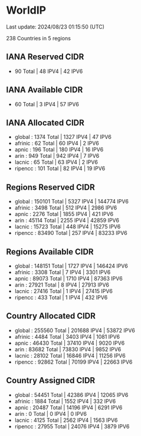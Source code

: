 # WorldIP

Last update: 2024/08/23 01:15:50 (UTC)

238 Countries in 5 regions

## IANA Reserved CIDR

- 90 Total | 48 IPV4 | 42 IPV6

## IANA Available CIDR

- 60 Total | 3 IPV4 | 57 IPV6

## IANA Allocated CIDR

- global : 1374 Total | 1327 IPV4 | 47 IPV6
- afrinic : 62 Total | 60 IPV4 | 2 IPV6
- apnic : 196 Total | 180 IPV4 | 16 IPV6
- arin : 949 Total | 942 IPV4 | 7 IPV6
- lacnic : 65 Total | 63 IPV4 | 2 IPV6
- ripencc : 101 Total | 82 IPV4 | 19 IPV6

## Regions Reserved CIDR

- global : 150101 Total | 5327 IPV4 | 144774 IPV6
- afrinic : 3498 Total | 512 IPV4 | 2986 IPV6
- apnic : 2276 Total | 1855 IPV4 | 421 IPV6
- arin : 45114 Total | 2255 IPV4 | 42859 IPV6
- lacnic : 15723 Total | 448 IPV4 | 15275 IPV6
- ripencc : 83490 Total | 257 IPV4 | 83233 IPV6

## Regions Available CIDR

- global : 148151 Total | 1727 IPV4 | 146424 IPV6
- afrinic : 3308 Total | 7 IPV4 | 3301 IPV6
- apnic : 89073 Total | 1710 IPV4 | 87363 IPV6
- arin : 27921 Total | 8 IPV4 | 27913 IPV6
- lacnic : 27416 Total | 1 IPV4 | 27415 IPV6
- ripencc : 433 Total | 1 IPV4 | 432 IPV6

## Country Allocated CIDR

- global : 255560 Total | 201688 IPV4 | 53872 IPV6
- afrinic : 4484 Total | 3403 IPV4 | 1081 IPV6
- apnic : 46430 Total | 37410 IPV4 | 9020 IPV6
- arin : 83682 Total | 73830 IPV4 | 9852 IPV6
- lacnic : 28102 Total | 16846 IPV4 | 11256 IPV6
- ripencc : 92862 Total | 70199 IPV4 | 22663 IPV6

## Country Assigned CIDR

- global : 54451 Total | 42386 IPV4 | 12065 IPV6
- afrinic : 1884 Total | 1552 IPV4 | 332 IPV6
- apnic : 20487 Total | 14196 IPV4 | 6291 IPV6
- arin : 0 Total | 0 IPV4 | 0 IPV6
- lacnic : 4125 Total | 2562 IPV4 | 1563 IPV6
- ripencc : 27955 Total | 24076 IPV4 | 3879 IPV6
